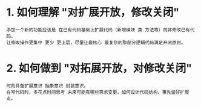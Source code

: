 # 1. 如何理解 "对扩展开放，修改关闭"
    添加一个新的功能应该是 在已有代码基础上扩展代码（新增模块 类 方法等）而非修改已有代码。
    让修改操作更集中 更少 更上层，尽量让最核心 最复杂的那部分逻辑代码满足开闭原则。

# 2. 如何做到 "对拓展开放，对修改关闭"
    时刻具备扩展意识 抽象意识 封装意识。
    在写代码时，多花点时间思考 未来可能有哪些需求变更，如何设计代码结构，事先留好扩展点。
